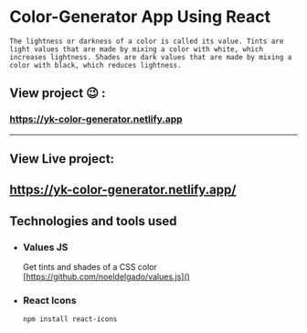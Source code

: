 # Color-Generator App Using React

```
The lightness or darkness of a color is called its value. Tints are light values that are made by mixing a color with white, which increases lightness. Shades are dark values that are made by mixing a color with black, which reduces lightness.

```

## View project 😉 :

### https://yk-color-generator.netlify.app

---

## View Live project:
https://yk-color-generator.netlify.app/
----

## Technologies and tools used

- ### Values JS
  Get tints and shades of a CSS color
  [https://github.com/noeldelgado/values.js]()

- ### React Icons
  `npm install react-icons`
